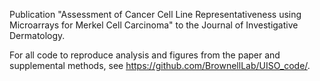 Publication "Assessment of Cancer Cell Line Representativeness using Microarrays for Merkel Cell Carcinoma" to the Journal of Investigative Dermatology.

For all code to reproduce analysis and figures from the paper and supplemental methods, see https://github.com/BrownellLab/UISO_code/.
